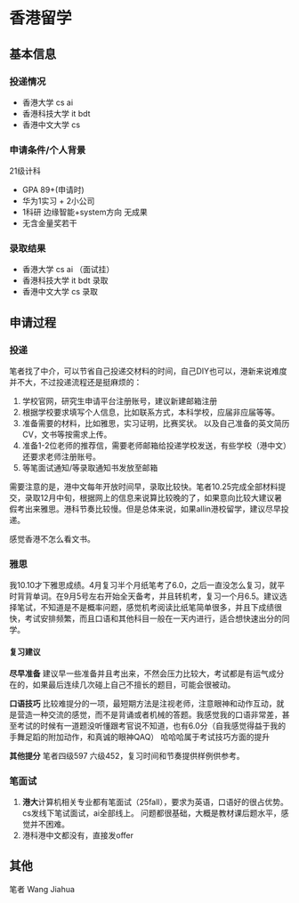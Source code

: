 # 香港留学

## 基本信息
### 投递情况
- 香港大学 cs ai
- 香港科技大学 it bdt
- 香港中文大学 cs
###  申请条件/个人背景
21级计科
-  GPA 89+(申请时)
- 华为1实习 + 2小公司
- 1科研 边缘智能+system方向 无成果
- 无含金量奖若干
### 录取结果
- 香港大学 cs ai （面试挂）
- 香港科技大学 it bdt 录取
- 香港中文大学 cs 录取
## 申请过程
### 投递
 笔者找了中介，可以节省自己投递交材料的时间，自己DIY也可以，港新来说难度并不大，不过投递流程还是挺麻烦的：
1. 学校官网，研究生申请平台注册账号，建议新建邮箱注册
2. 根据学校要求填写个人信息，比如联系方式，本科学校，应届非应届等等。
3. 准备需要的材料，比如雅思，实习证明，比赛奖状。
    以及自己准备的英文简历CV，文书等按需求上传。
4. 准备1-2位老师的推荐信，需要老师邮箱给投递学校发送，有些学校（港中文）还要求老师注册账号。
5. 等笔面试通知/等录取通知书发放至邮箱

需要注意的是，港中文每年开放时间早，录取比较快。笔者10.25完成全部材料提交，录取12月中旬，根据网上的信息来说算比较晚的了，如果意向比较大建议暑假考出来雅思。港科节奏比较慢。但是总体来说，如果allin港校留学，建议尽早投递。
 
感觉香港不怎么看文书。
### 雅思
  我10.10才下雅思成绩。4月复习半个月纸笔考了6.0，之后一直没怎么复习，就平时背背单词。在9月5号左右开始全天备考，并且转机考，复习一个月6.5。建议选择笔试，不知道是不是概率问题，感觉机考阅读比纸笔简单很多，并且下成绩很快，考试安排频繁，而且口语和其他科目一般在一天内进行，适合想快速出分的同学。
  
  
  
  #### 复习建议
  **尽早准备** 建议早一些准备并且考出来，不然会压力比较大，考试都是有运气成分在的，如果最后连续几次碰上自己不擅长的题目，可能会很被动。

  **口语技巧** 比较难提分的一项，最短期方法是注视老师，注意眼神和动作互动，就是营造一种交流的感觉，而不是背诵或者机械的答题。我感觉我的口语非常差，甚至考试的时候有一道题没听懂跟考官说不知道，也有6.0分（自我感觉得益于我的手舞足蹈的附加动作，和真诚的眼神QAQ） 哈哈哈属于考试技巧方面的提升

  **其他提分** 
  笔者四级597 六级452，复习时间和节奏提供样例供参考。
### 笔面试
1. **港大**计算机相关专业都有笔面试（25fall），要求为英语，口语好的很占优势。
    cs发线下笔试面试，ai全部线上。 问题都很基础，大概是教材课后题水平，感觉并不困难。
2. 港科港中文都没有，直接发offer
## 其他
笔者 Wang Jiahua